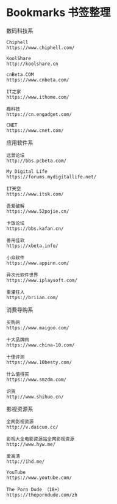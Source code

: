 # Bookmarks 书签整理

数码科技系

    Chiphell
    https://www.chiphell.com/
    
    KoolShare
    http://koolshare.cn
    
    cnBeta.COM
    https://www.cnbeta.com/
    
    IT之家
    https://www.ithome.com/
    
    瘾科技
    https://cn.engadget.com/
    
    CNET
    https://www.cnet.com/

应用软件系

    远景论坛
    http://bbs.pcbeta.com/
    
    My Digital Life
    https://forums.mydigitallife.net/
    
    IT天空
    https://www.itsk.com/
    
    吾爱破解
    https://www.52pojie.cn/
    
    卡饭论坛
    https://bbs.kafan.cn/
    
    善用佳软
    https://xbeta.info/
    
    小众软件
    https://www.appinn.com/
    
    异次元软件世界
    https://www.iplaysoft.com/
    
    重灌狂人
    https://briian.com/
    
消费导购系

    买购网
    https://www.maigoo.com/
    
    十大品牌网
    https://www.china-10.com/
    
    十佳评测
    https://www.10besty.com/
    
    什么值得买
    https://www.smzdm.com/
    
    识货
    http://www.shihuo.cn/
    
影视资源系

    全网影视资源
    http://v.daicuo.cc/
    
    影视大全电影资源站全网影视资源
    http://www.hyw.me/
    
    爱高清
    http://ihd.me/
    
    YouTube
    https://www.youtube.com/
    
    The Porn Dude （18+）
    https://theporndude.com/zh
    
